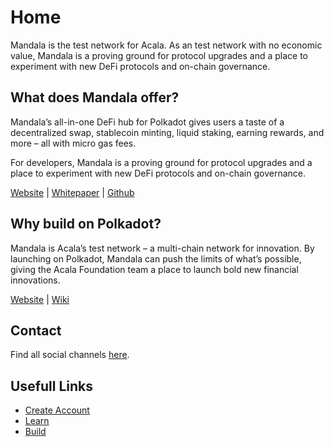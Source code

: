 # Home

Mandala is the test network for Acala. As an test network with no economic value, Mandala is a proving ground for protocol upgrades and a place to experiment with new DeFi protocols and on-chain governance.

## What does Mandala offer?

Mandala’s all-in-one DeFi hub for Polkadot gives users a taste of a decentralized swap, stablecoin minting, liquid staking, earning rewards, and more – all with micro gas fees.

For developers, Mandala is a proving ground for protocol upgrades and a place to experiment with new DeFi protocols and on-chain governance.&#x20;

[Website](https://mandala.network) | [Whitepaper](https://github.com/AcalaNetwork/Acala-white-paper) | [Github](https://github.com/AcalaNetwork/Acala)

## Why build on Polkadot?

Mandala is Acala’s test network – a multi-chain network for innovation. By launching on Polkadot, Mandala can push the limits of what’s possible, giving the Acala Foundation team a place to launch bold new financial innovations. 

[Website](https://polkadot.network) | [Wiki](https://guide.Polkadot.network/docs/Polkadot-index)

## Contact

Find all social channels [here](https://linktr.ee/Acalanetwork).

## Usefull Links

- [Create Account](../acala/acala-account)
- [Learn](../learn/)
- [Build](../build/)
